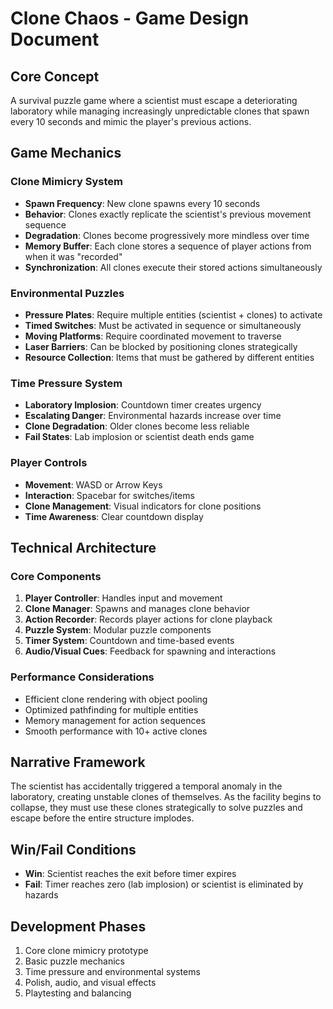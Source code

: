 # Clone Chaos - Game Design Document

## Core Concept
A survival puzzle game where a scientist must escape a deteriorating laboratory while managing increasingly unpredictable clones that spawn every 10 seconds and mimic the player's previous actions.

## Game Mechanics

### Clone Mimicry System
- **Spawn Frequency**: New clone spawns every 10 seconds
- **Behavior**: Clones exactly replicate the scientist's previous movement sequence
- **Degradation**: Clones become progressively more mindless over time
- **Memory Buffer**: Each clone stores a sequence of player actions from when it was "recorded"
- **Synchronization**: All clones execute their stored actions simultaneously

### Environmental Puzzles
- **Pressure Plates**: Require multiple entities (scientist + clones) to activate
- **Timed Switches**: Must be activated in sequence or simultaneously
- **Moving Platforms**: Require coordinated movement to traverse
- **Laser Barriers**: Can be blocked by positioning clones strategically
- **Resource Collection**: Items that must be gathered by different entities

### Time Pressure System
- **Laboratory Implosion**: Countdown timer creates urgency
- **Escalating Danger**: Environmental hazards increase over time
- **Clone Degradation**: Older clones become less reliable
- **Fail States**: Lab implosion or scientist death ends game

### Player Controls
- **Movement**: WASD or Arrow Keys
- **Interaction**: Spacebar for switches/items
- **Clone Management**: Visual indicators for clone positions
- **Time Awareness**: Clear countdown display

## Technical Architecture

### Core Components
1. **Player Controller**: Handles input and movement
2. **Clone Manager**: Spawns and manages clone behavior
3. **Action Recorder**: Records player actions for clone playback
4. **Puzzle System**: Modular puzzle components
5. **Timer System**: Countdown and time-based events
6. **Audio/Visual Cues**: Feedback for spawning and interactions

### Performance Considerations
- Efficient clone rendering with object pooling
- Optimized pathfinding for multiple entities
- Memory management for action sequences
- Smooth performance with 10+ active clones

## Narrative Framework
The scientist has accidentally triggered a temporal anomaly in the laboratory, creating unstable clones of themselves. As the facility begins to collapse, they must use these clones strategically to solve puzzles and escape before the entire structure implodes.

## Win/Fail Conditions
- **Win**: Scientist reaches the exit before timer expires
- **Fail**: Timer reaches zero (lab implosion) or scientist is eliminated by hazards

## Development Phases
1. Core clone mimicry prototype
2. Basic puzzle mechanics
3. Time pressure and environmental systems
4. Polish, audio, and visual effects
5. Playtesting and balancing

